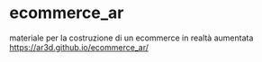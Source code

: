 # ecommerce_ar
materiale per la costruzione di un ecommerce in realtà aumentata
https://ar3d.github.io/ecommerce_ar/
